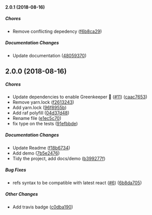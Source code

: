 #### 2.0.1 (2018-08-16)

##### Chores

*  Remove conflicting depedency ([f6b8ca29](https://github.com/AvraamMavridis/react-intersection-visible/commit/f6b8ca29252edbabe5b246cecffe26084c34027d))

##### Documentation Changes

*  Update documentation ([48059370](https://github.com/AvraamMavridis/react-intersection-visible/commit/48059370374135aafe26bf21b883da6e443373cb))

## 2.0.0 (2018-08-16)

##### Chores

*  Update dependencies to enable Greenkeeper 🌴 ([#11](https://github.com/AvraamMavridis/react-intersection-visible/pull/11)) ([caac7653](https://github.com/AvraamMavridis/react-intersection-visible/commit/caac765317cbc3245dc18225390d56e4d4fa1df1))
*  Remove yarn.lock ([f2613243](https://github.com/AvraamMavridis/react-intersection-visible/commit/f26132435ed5e9aaabc25b6360b490986ea6ecbb))
*  Add yarn.lock ([96f8955b](https://github.com/AvraamMavridis/react-intersection-visible/commit/96f8955b1b96a7ea9d84996b0c3489edf95a6792))
*  Add raf polyfill ([04d37d48](https://github.com/AvraamMavridis/react-intersection-visible/commit/04d37d48dcba13247f9aa5d1106334f2ad767c63))
*  Rename file ([e1ec5c70](https://github.com/AvraamMavridis/react-intersection-visible/commit/e1ec5c70a479904764414bcedb5b87dd425e4cbb))
*  fix type on the tests ([91efbbde](https://github.com/AvraamMavridis/react-intersection-visible/commit/91efbbdee20589c8333a67008b224f4535938352))

##### Documentation Changes

*  Update Readme ([f18b6734](https://github.com/AvraamMavridis/react-intersection-visible/commit/f18b67349ba14e1848b111a33581a7cf2e45787e))
*  Add demo ([7b5e2476](https://github.com/AvraamMavridis/react-intersection-visible/commit/7b5e2476a37ba1e21e388947fdcba765adff4081))
*  Tidy the project, add docs/demo ([b399277f](https://github.com/AvraamMavridis/react-intersection-visible/commit/b399277f8129fd957e36a61b2fb8dbb88e5b5fcd))

##### Bug Fixes

*  refs syntax to be compatible with latest react ([#6](https://github.com/AvraamMavridis/react-intersection-visible/pull/6)) ([6b8da705](https://github.com/AvraamMavridis/react-intersection-visible/commit/6b8da70598c7b6f20101e61064d4db53c1fcb113))

##### Other Changes

*  Add travis badge ([c0dba190](https://github.com/AvraamMavridis/react-intersection-visible/commit/c0dba190c345e67a31c709ba3c30288f942c725f))

